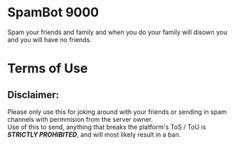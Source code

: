 # SpamBot 9000
Spam your friends and family and when you do your family will disown you and you will have no friends.

# Terms of Use
## Disclaimer:
Please only use this for joking around with your friends or sending in spam channels with permmision from the server owner.
<br>
Use of this to send, anything that breaks the platform's ToS / ToU is  ***STRICTLY PROHIBITED***, and will most likely result in a ban.
